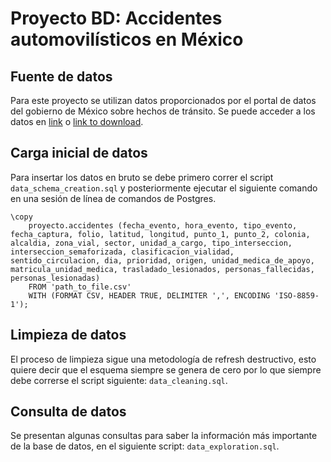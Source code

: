# Proyecto BD: Accidentes automovilísticos en México

## Fuente de datos

Para este proyecto se utilizan datos proporcionados por el portal de datos
del gobierno de México sobre hechos de tránsito. Se puede acceder a los datos en
[link](https://datos.cdmx.gob.mx/dataset/hechos-de-transito-reportados-por-ssc-base-ampliada-no-comparativa) o 
[link to download](https://datos.cdmx.gob.mx/dataset/a9afdb1b-80ed-4f6c-a34a-0200211e527e/resource/0555dd20-d921-4f76-aa8c-1a0689f48bce/download/nuevo_acumulado_hechos_de_transito_2023_12.csv).

## Carga inicial de datos

Para insertar los datos en bruto se debe primero correr el script `data_schema_creation.sql` y posteriormente
ejecutar el siguiente comando en una sesión de línea de comandos de Postgres.

```{postgresql}
\copy
    proyecto.accidentes (fecha_evento, hora_evento, tipo_evento, fecha_captura, folio, latitud, longitud, punto_1, punto_2, colonia, alcaldia, zona_vial, sector, unidad_a_cargo, tipo_interseccion, interseccion_semaforizada, clasificacion_vialidad, sentido_circulacion, dia, prioridad, origen, unidad_medica_de_apoyo, matricula_unidad_medica, trasladado_lesionados, personas_fallecidas, personas_lesionadas)
    FROM 'path_to_file.csv'
    WITH (FORMAT CSV, HEADER TRUE, DELIMITER ',', ENCODING 'ISO-8859-1');
```

## Limpieza de datos

El proceso de limpieza sigue una metodología de refresh destructivo, esto quiere decir que el esquema siempre se genera de cero por lo que siempre debe correrse el script siguiente: ```data_cleaning.sql```.


## Consulta de datos

Se presentan algunas consultas para saber la información más importante de la base de datos, en el siguiente script: ```data_exploration.sql```.
